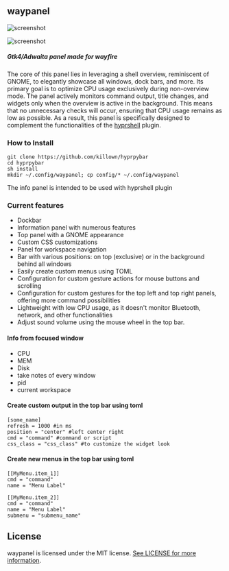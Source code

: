 ## waypanel

![screenshot](https://github.com/killown/hyprpybar/assets/24453/ad87cdc6-0634-4af5-84f0-b24ad45cf003)

![screenshot](https://github.com/killown/hyprpybar/assets/24453/b7d6ae14-bdc8-4901-8b12-4686fdfa293c)

##### _Gtk4/Adwaita panel made for wayfire_

The core of this panel lies in leveraging a shell overview, reminiscent of GNOME, to elegantly showcase all windows, dock bars, and more. Its primary goal is to optimize CPU usage exclusively during non-overview mode. The panel actively monitors command output, title changes, and widgets only when the overview is active in the background. This means that no unnecessary checks will occur, ensuring that CPU usage remains as low as possible. As a result, this panel is specifically designed to complement the functionalities of the [hyprshell](https://github.com/killown/hyprshell) plugin.

### How to Install

```
git clone https://github.com/killown/hyprpybar
cd hyprpybar
sh install
mkdir ~/.config/waypanel; cp config/* ~/.config/waypanel
```

[](https://www.youtube.com/watch?v=UYnr8RLHP7c "Youtube Video")

The info panel is intended to be used with hyprshell plugin

### Current features

- Dockbar
- Information panel with numerous features
- Top panel with a GNOME appearance
- Custom CSS customizations
- Panel for workspace navigation
- Bar with various positions: on top (exclusive) or in the background behind all windows
- Easily create custom menus using TOML
- Configuration for custom gesture actions for mouse buttons and scrolling
- Configuration for custom gestures for the top left and top right panels, offering more command possibilities
- Lightweight with low CPU usage, as it doesn't monitor Bluetooth, network, and other functionalities
- Adjust sound volume using the mouse wheel in the top bar.

#### Info from focused window

- CPU
- MEM
- Disk
- take notes of every window
- pid
- current workspace

#### Create custom output in the top bar using toml

```
[some_name]
refresh = 1000 #in ms
position = "center" #left center right
cmd = "command" #command or script
css_class = "css_class" #to customize the widget look
```

#### Create new menus in the top bar using toml

```
[[MyMenu.item_1]]
cmd = "command"
name = "Menu Label"

[[MyMenu.item_2]]
cmd = "command"
name = "Menu Label"
submenu = "submenu_name"
```

## License

waypanel is licensed under the MIT license. [See LICENSE for more information](https://github.com/killown/hyprpybar/blob/main/LICENSE).
